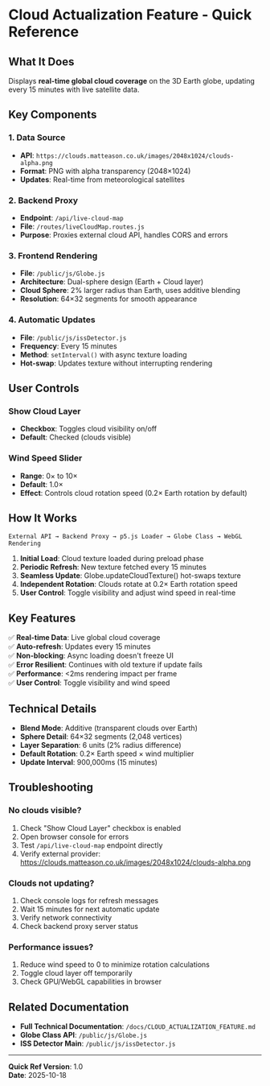 # Cloud Actualization Feature - Quick Reference

## What It Does
Displays **real-time global cloud coverage** on the 3D Earth globe, updating every 15 minutes with live satellite data.

## Key Components

### 1. Data Source
- **API**: `https://clouds.matteason.co.uk/images/2048x1024/clouds-alpha.png`
- **Format**: PNG with alpha transparency (2048×1024)
- **Updates**: Real-time from meteorological satellites

### 2. Backend Proxy
- **Endpoint**: `/api/live-cloud-map`
- **File**: `/routes/liveCloudMap.routes.js`
- **Purpose**: Proxies external cloud API, handles CORS and errors

### 3. Frontend Rendering
- **File**: `/public/js/Globe.js`
- **Architecture**: Dual-sphere design (Earth + Cloud layer)
- **Cloud Sphere**: 2% larger radius than Earth, uses additive blending
- **Resolution**: 64×32 segments for smooth appearance

### 4. Automatic Updates
- **File**: `/public/js/issDetector.js`
- **Frequency**: Every 15 minutes
- **Method**: `setInterval()` with async texture loading
- **Hot-swap**: Updates texture without interrupting rendering

## User Controls

### Show Cloud Layer
- **Checkbox**: Toggles cloud visibility on/off
- **Default**: Checked (clouds visible)

### Wind Speed Slider
- **Range**: 0× to 10×
- **Default**: 1.0×
- **Effect**: Controls cloud rotation speed (0.2× Earth rotation by default)

## How It Works

```
External API → Backend Proxy → p5.js Loader → Globe Class → WebGL Rendering
```

1. **Initial Load**: Cloud texture loaded during preload phase
2. **Periodic Refresh**: New texture fetched every 15 minutes
3. **Seamless Update**: Globe.updateCloudTexture() hot-swaps texture
4. **Independent Rotation**: Clouds rotate at 0.2× Earth rotation speed
5. **User Control**: Toggle visibility and adjust wind speed in real-time

## Key Features

✅ **Real-time Data**: Live global cloud coverage  
✅ **Auto-refresh**: Updates every 15 minutes  
✅ **Non-blocking**: Async loading doesn't freeze UI  
✅ **Error Resilient**: Continues with old texture if update fails  
✅ **Performance**: <2ms rendering impact per frame  
✅ **User Control**: Toggle visibility and wind speed  

## Technical Details

- **Blend Mode**: Additive (transparent clouds over Earth)
- **Sphere Detail**: 64×32 segments (2,048 vertices)
- **Layer Separation**: 6 units (2% radius difference)
- **Default Rotation**: 0.2× Earth speed × wind multiplier
- **Update Interval**: 900,000ms (15 minutes)

## Troubleshooting

### No clouds visible?
1. Check "Show Cloud Layer" checkbox is enabled
2. Open browser console for errors
3. Test `/api/live-cloud-map` endpoint directly
4. Verify external provider: https://clouds.matteason.co.uk/images/2048x1024/clouds-alpha.png

### Clouds not updating?
1. Check console logs for refresh messages
2. Wait 15 minutes for next automatic update
3. Verify network connectivity
4. Check backend proxy server status

### Performance issues?
1. Reduce wind speed to 0 to minimize rotation calculations
2. Toggle cloud layer off temporarily
3. Check GPU/WebGL capabilities in browser

## Related Documentation

- **Full Technical Documentation**: `/docs/CLOUD_ACTUALIZATION_FEATURE.md`
- **Globe Class API**: `/public/js/Globe.js`
- **ISS Detector Main**: `/public/js/issDetector.js`

---

**Quick Ref Version**: 1.0  
**Date**: 2025-10-18
